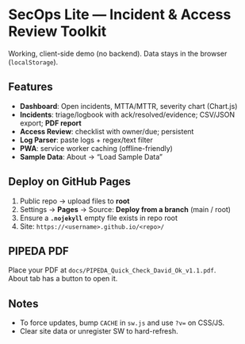 # SecOps Lite — Incident & Access Review Toolkit

Working, client-side demo (no backend). Data stays in the browser (`localStorage`).

## Features
- **Dashboard**: Open incidents, MTTA/MTTR, severity chart (Chart.js)
- **Incidents**: triage/logbook with ack/resolved/evidence; CSV/JSON export; **PDF report**
- **Access Review**: checklist with owner/due; persistent
- **Log Parser**: paste logs + regex/text filter
- **PWA**: service worker caching (offline-friendly)
- **Sample Data**: About → “Load Sample Data”

## Deploy on GitHub Pages
1) Public repo → upload files to **root**  
2) Settings → **Pages** → Source: **Deploy from a branch** (main / root)  
3) Ensure a **`.nojekyll`** empty file exists in repo root  
4) Site: `https://<username>.github.io/<repo>/`

## PIPEDA PDF
Place your PDF at `docs/PIPEDA_Quick_Check_David_Ok_v1.1.pdf`.  
About tab has a button to open it.

## Notes
- To force updates, bump `CACHE` in `sw.js` and use `?v=` on CSS/JS.
- Clear site data or unregister SW to hard-refresh.
